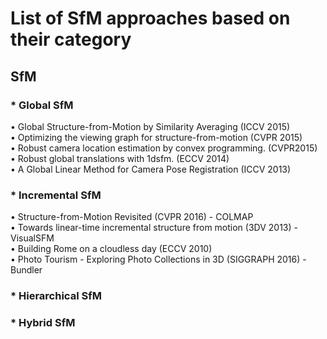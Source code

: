 # List of SfM approaches based on their category

## SfM
### * Global SfM
•	Global Structure-from-Motion by Similarity Averaging (ICCV 2015)<br>
•	Optimizing the viewing graph for structure-from-motion (CVPR 2015)<br>
•	Robust camera location estimation by convex programming. (CVPR2015)<br>
•	Robust global translations with 1dsfm. (ECCV 2014)<br>
•	A Global Linear Method for Camera Pose Registration (ICCV 2013)<br>
### * Incremental SfM
•	Structure-from-Motion Revisited (CVPR 2016) - COLMAP<br>
•	Towards linear-time incremental structure from motion (3DV 2013) - VisualSFM<br>
•	Building Rome on a cloudless day (ECCV 2010)<br>
•	Photo Tourism - Exploring Photo Collections in 3D (SIGGRAPH 2016) - Bundler<br>
### * Hierarchical SfM
### *  Hybrid SfM
